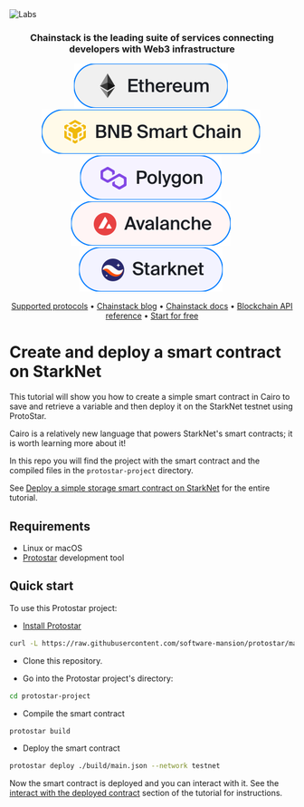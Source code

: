 <img width="1200" alt="Labs" src="https://user-images.githubusercontent.com/99700157/213291931-5a822628-5b8a-4768-980d-65f324985d32.png">

<p>
 <h3 align="center">Chainstack is the leading suite of services connecting developers with Web3 infrastructure</h3>
</p>

<p align="center">
  <a target="_blank" href="https://chainstack.com/build-better-with-ethereum/"><img src="https://github.com/soos3d/blockchain-badges/blob/main/protocols_badges/Ethereum.svg" /></a>&nbsp;  
  <a target="_blank" href="https://chainstack.com/build-better-with-bnb-smart-chain/"><img src="https://github.com/soos3d/blockchain-badges/blob/main/protocols_badges/BNB.svg" /></a>&nbsp;
  <a target="_blank" href="https://chainstack.com/build-better-with-polygon/"><img src="https://github.com/soos3d/blockchain-badges/blob/main/protocols_badges/Polygon.svg" /></a>&nbsp;
  <a target="_blank" href="https://chainstack.com/build-better-with-avalanche/"><img src="https://github.com/soos3d/blockchain-badges/blob/main/protocols_badges/Avalanche.svg" /></a>&nbsp;
  <a target="_blank" href="https://chainstack.com/build-better-with-starknet/"><img src="https://github.com/soos3d/blockchain-badges/blob/main/protocols_badges/Starknet.svg" /></a>&nbsp;
</p>

<p align="center">
  <a target="_blank" href="https://chainstack.com/protocols/">Supported protocols</a> •
  <a target="_blank" href="https://chainstack.com/blog/">Chainstack blog</a> •
  <a target="_blank" href="https://docs.chainstack.com/">Chainstack docs</a> •
  <a target="_blank" href="https://docs.chainstack.com/api/">Blockchain API reference</a> •
  <a target="_blank" href="https://console.chainstack.com/user/account/create">Start for free</a>
</p>

# Create and deploy a smart contract on StarkNet

This tutorial will show you how to create a simple smart contract in Cairo to save and retrieve a variable and then deploy it on the StarkNet testnet using ProtoStar.

Cairo is a relatively new language that powers StarkNet's smart contracts; it is worth learning more about it! 

In this repo you will find the project with the smart contract and the compiled files in the `protostar-project` directory.

See [Deploy a simple storage smart contract on StarkNet](https://chainstack.com/deploy-a-simple-storage-contract-on-starknet/) for the entire tutorial.

## Requirements

* Linux or macOS
* [Protostar](https://github.com/software-mansion/protostar#installation) development tool


## Quick start

To use this Protostar project:

* [Install Protostar](https://github.com/software-mansion/protostar#installation)
```sh
curl -L https://raw.githubusercontent.com/software-mansion/protostar/master/install.sh | bash
```

* Clone this repository.

* Go into the Protostar project's directory:
```sh
cd protostar-project
```

* Compile the smart contract
```sh
protostar build
```

* Deploy the smart contract
```sh
protostar deploy ./build/main.json --network testnet
```

Now the smart contract is deployed and you can interact with it. See the [interact with the deployed contract](https://chainstack.com/deploy-a-simple-storage-contract-on-starknet/#interact-with-the-deployed-contract) section of the tutorial for instructions.


